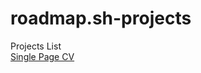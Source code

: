 # roadmap.sh-projects

Projects List <br>
<a href="https://github.com/agustinvessoni/roadmap.sh-projects/tree/main/Frontend%20Projects/01-single-page-cv">Single Page CV</a>

